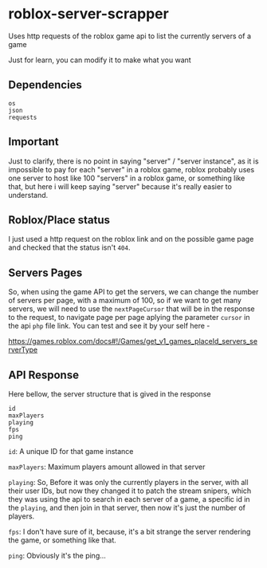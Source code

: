 # roblox-server-scrapper
Uses http requests of the roblox game api to list the currently servers of a game

Just for learn, you can modify it to make what you want

## Dependencies
```
os
json
requests
```

## Important
Just to clarify, there is no point in saying "server" / "server instance", as it is impossible to pay for each "server" in a roblox game, roblox probably uses one server to host like 100 "servers" in a roblox game, or something like that, but here i will keep saying "server" because it's really easier to understand.

## Roblox/Place status
I just used a http request on the roblox link and on the possible game page and checked that the status isn't `404`.

## Servers Pages
So, when using the game API to get the servers, we can change the number of servers per page, with a maximum of 100, so if we want to get many servers, we will need to use the `nextPageCursor` that will be in the response to the request, to navigate page per page aplying the parameter `cursor` in the api `php` file link.
You can test and see it by your self here -

https://games.roblox.com/docs#!/Games/get_v1_games_placeId_servers_serverType

## API Response
Here bellow, the server structure that is gived in the response
```
id
maxPlayers
playing
fps
ping
```
`id`: A unique ID for that game instance

`maxPlayers`: Maximum players amount allowed in that server

`playing`: So, Before it was only the currently players in the server, with all their user IDs, but now they changed it to patch the stream snipers, which they was using the api to search in each server of a game, a specific id in the `playing`, and then join in that server, then now it's just the number of players.

`fps`: I don't have sure of it, because, it's a bit strange the server rendering the game, or something like that.

`ping`: Obviously it's the ping...
